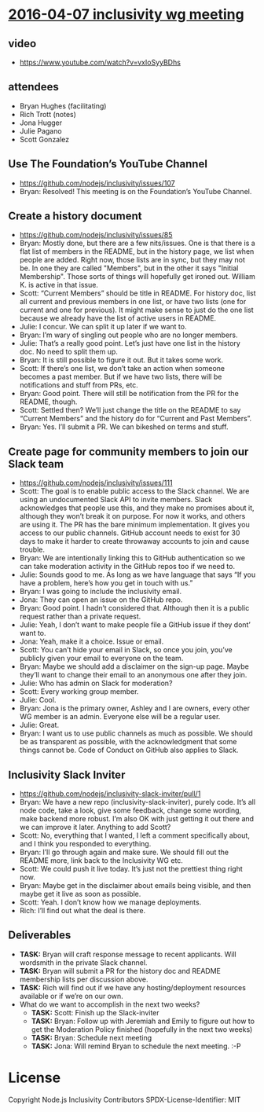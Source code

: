 # [2016-04-07 inclusivity wg meeting](https://github.com/nodejs/inclusivity/issues/115)

## video

- https://www.youtube.com/watch?v=vxIoSyyBDhs

## attendees

- Bryan Hughes (facilitating)
- Rich Trott (notes)
- Jona Hugger
- Julie Pagano
- Scott Gonzalez


## Use The Foundation’s YouTube Channel 

- https://github.com/nodejs/inclusivity/issues/107 
- Bryan: Resolved! This meeting is on the Foundation’s YouTube Channel.

## Create a history document

- https://github.com/nodejs/inclusivity/issues/85
- Bryan: Mostly done, but there are a few nits/issues. One is that there is a flat list of members in the README, but in the history page, we list when people are added. Right now, those lists are in sync, but they may not be. In one they are called "Members", but in the other it says "Initial Membership". Those sorts of things will hopefully get ironed out. William K. is active in that issue.
- Scott: “Current Members” should be title in README. For history doc, list all current and previous members in one list, or have two lists (one for current and one for previous). It might make sense to just do the one list because we already have the list of active users in README.
- Julie: I concur. We can split it up later if we want to.
- Bryan: I’m wary of singling out people who are no longer members.
- Julie: That’s a really good point. Let’s just have one list in the history doc. No need to split them up.
- Bryan: It is still possible to figure it out. But it takes some work.
- Scott: If there’s one list, we don’t take an action when someone becomes a past member. But if we have two lists, there will be notifications and stuff from PRs, etc.
- Bryan: Good point. There will still be notification from the PR for the README, though.
- Scott: Settled then? We’ll just change the title on the README to say “Current Members” and the history do for “Current and Past Members”.
- Bryan: Yes. I’ll submit a PR. We can bikeshed on terms and stuff.

## Create page for community members to join our Slack team

- https://github.com/nodejs/inclusivity/issues/111
- Scott: The goal is to enable public access to the Slack channel. We are using an undocumented Slack API to invite members. Slack acknowledges that people use this, and they make no promises about it, although they won’t break it on purpose. For now it works, and others are using it. The PR has the bare minimum implementation. It gives you access to our public channels. GitHub account needs to exist for 30 days to make it harder to create throwaway accounts to join and cause trouble.
- Bryan: We are intentionally linking this to GitHub authentication so we can take moderation activity in the GitHub repos too if we need to.
- Julie: Sounds good to me. As long as we have language that says “If you have a problem, here’s how you get in touch with us.”
- Bryan: I was going to include the inclusivity email.
- Jona: They can open an issue on the GitHub repo.
- Bryan: Good point. I hadn’t considered that. Although then it is a public request rather than a private request.
- Julie: Yeah, I don’t want to make people file a GitHub issue if they dont’ want to.
- Jona: Yeah, make it a choice. Issue or email.
- Scott: You can’t hide your email in Slack, so once you join, you’ve publicly given your email to everyone on the team.
- Bryan: Maybe we should add a disclaimer on the sign-up page. Maybe they’ll want to change their email to an anonymous one after they join.
- Julie: Who has admin on Slack for moderation?
- Scott: Every working group member.
- Julie: Cool.
- Bryan: Jona is the primary owner, Ashley and I are owners, every other WG member is an admin. Everyone else will be a regular user.
- Julie: Great.
- Bryan: I want us to use public channels as much as possible. We should be as transparent as possible, with the acknowledgment that some things cannot be. Code of Conduct on GitHub also applies to Slack.

## Inclusivity Slack Inviter

- https://github.com/nodejs/inclusivity-slack-inviter/pull/1
- Bryan: We have a new repo (inclusivity-slack-inviter), purely code. It’s all node code, take a look, give some feedback, change some wording, make backend more robust. I’m also OK with just getting it out there and we can improve it later. Anything to add Scott?
- Scott: No, everything that I wanted, I left a comment specifically about, and I think you responded to everything.
- Bryan: I’ll go through again and make sure. We should fill out the README more, link back to the Inclusivity WG etc. 
- Scott: We could push it live today. It’s just not the prettiest thing right now.
- Bryan: Maybe get in the disclaimer about emails being visible, and then maybe get it live as soon as possible.
- Scott: Yeah. I don’t know how we manage deployments.
- Rich: I’ll find out what the deal is there.

## Deliverables
- **TASK:** Bryan will craft response message to recent applicants. Will wordsmith in the private Slack channel.
- **TASK:** Bryan will submit a PR for the history doc and README membership lists per discussion above.
- **TASK:** Rich will find out if we have any hosting/deployment resources available or if we’re on our own.
- What do we want to accomplish in the next two weeks?
  - **TASK:** Scott: Finish up the Slack-inviter
  - **TASK:** Bryan: Follow up with Jeremiah and Emily to figure out how to get the Moderation Policy finished (hopefully in the next two weeks)
  - **TASK:** Bryan: Schedule next meeting
  - **TASK:** Jona: Will remind Bryan to schedule the next meeting. :-P

# License

Copyright Node.js Inclusivity Contributors
SPDX-License-Identifier: MIT
